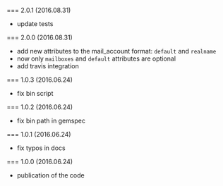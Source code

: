 === 2.0.1 (2016.08.31)

* update tests

=== 2.0.0 (2016.08.31)

* add new attributes to the mail_account format: `default` and `realname`
* now only `mailboxes` and `default` attributes are optional
* add travis integration

=== 1.0.3 (2016.06.24)

* fix bin script

=== 1.0.2 (2016.06.24)

* fix bin path in gemspec

=== 1.0.1 (2016.06.24)

* fix typos in docs

=== 1.0.0 (2016.06.24)

* publication of the code
